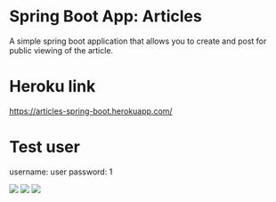 # Spring Boot App: Articles
A simple spring boot application that allows you to create and post for public viewing of the article.

# Heroku link
  https://articles-spring-boot.herokuapp.com/
  
# Test user
   username: user
   password: 1
   
![](https://github.com/KrupoderovMikhail/articles/blob/master/1.png)
![](https://github.com/KrupoderovMikhail/articles/blob/master/2.png)
![](https://github.com/KrupoderovMikhail/articles/blob/master/3.png)
   
   
